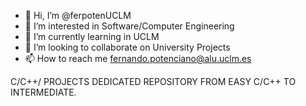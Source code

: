 - 👋 Hi, I’m @ferpotenUCLM
- 👀 I’m interested in Software/Computer Engineering
- 🌱 I’m currently learning in UCLM
- 💞️ I’m looking to collaborate on University Projects
- 📫 How to reach me fernando.potenciano@alu.uclm.es

<!---
ferpotenUCLM/ferpotenUCLM is a ✨ special ✨ repository because its `README.md` (this file) appears on your GitHub profile.
You can click the Preview link to take a look at your changes.
--->

C/C++/ PROJECTS DEDICATED REPOSITORY
FROM EASY C/C++ TO INTERMEDIATE.
